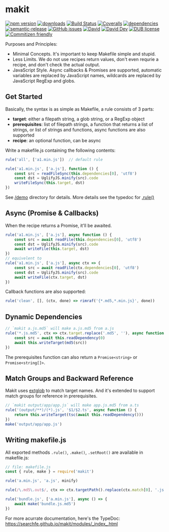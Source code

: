 # makit
[![npm version](https://img.shields.io/npm/v/makit.svg)](https://www.npmjs.org/package/makit)
[![downloads](https://img.shields.io/npm/dm/makit.svg)](https://www.npmjs.org/package/makit)
[![Build Status](https://travis-ci.com/searchfe/makit.svg?branch=master)](https://travis-ci.com/searchfe/makit)
[![Coveralls](https://img.shields.io/coveralls/searchfe/makit.svg)](https://coveralls.io/github/searchfe/makit?branch=master)
[![dependencies](https://img.shields.io/david/searchfe/makit.svg)](https://david-dm.org/searchfe/makit)
[![semantic-release](https://img.shields.io/badge/%20%20%F0%9F%93%A6%F0%9F%9A%80-semantic--release-e10079.svg)](https://github.com/searchfe/makit)
[![GitHub issues](https://img.shields.io/github/issues-closed/searchfe/makit.svg)](https://github.com/searchfe/makit/issues)
[![David](https://img.shields.io/david/searchfe/makit.svg)](https://david-dm.org/searchfe/makit)
[![David Dev](https://img.shields.io/david/dev/searchfe/makit.svg)](https://david-dm.org/searchfe/makit?type=dev)
[![DUB license](https://img.shields.io/dub/l/vibe-d.svg)](https://github.com/searchfe/makit/blob/master/LICENSE)
[![Commitizen friendly](https://img.shields.io/badge/commitizen-friendly-brightgreen.svg)](https://github.com/angular/angular.js/blob/master/DEVELOPERS.md#commits)

Purposes and Principles:

* Minimal Concepts. It's important to keep Makefile simple and stupid.
* Less Limits. We do not use recipes return values, don't even requrie a recipe, and don't check the actual output.
* JavaScript Style. Async callbacks & Promises are supported, automatic variables are replaced by JavaScript names, wildcards are replaced by JavaScript RegExp and globs.

## Get Started

Basically, the syntax is as simple as Makefile, a rule consists of 3 parts:

* **target**: either a filepath string, a glob string, or a RegExp object
* **prerequisites**: list of filepath strings, a function that returns a list of strings, or list of strings and functions, async functions are also supported
* **recipe**: an optional function, can be async

Write a makefile.js containing the following contents:

```javascript
rule('all', ['a1.min.js'])  // default rule

rule('a1.min.js', ['a.js'], function () {
    const src = readFileSync(this.dependencies[0], 'utf8')
    const dst = UglifyJS.minify(src).code
    writeFileSync(this.target, dst)
})
```

See [/demo](https://github.com/searchfe/makit/tree/master/demo) directory for details.
More details see the typedoc for [.rule()](https://searchfe.github.io/makit/modules/_index_.html#rule.)

## Async (Promise & Callbacks)

When the recipe returns a Promise, it'll be awaited.

```javascript
rule('a1.min.js', ['a.js'], async function () {
    const src = await readFile(this.dependencies[0], 'utf8')
    const dst = UglifyJS.minify(src).code
    await writeFile(this.target, dst)
})
// equivelent to
rule('a1.min.js', ['a.js'], async ctx => {
    const src = await readFile(ctx.dependencies[0], 'utf8')
    const dst = UglifyJS.minify(src).code
    await writeFile(ctx.target, dst)
})
```

Callback functions are also supported:

```javascript
rule('clean', [], (ctx, done) => rimraf('{*.md5,*.min.js}', done))
```

## Dynamic Dependencies

```javascript
// `makit a.js.md5` will make a.js.md5 from a.js
rule('*.js.md5', ctx => ctx.target.replace('.md5', ''), async function () {
    const src = await this.readDependency(0)
    await this.writeTarget(md5(src))
})
```

The prerequisites function can also return a `Promise<string>` or `Promise<string[]>`.


## Match Groups and Backward Reference

Makit uses [extglob](https://www.npmjs.com/package/extglob) to match target names.
And it's extended to support match groups for reference in prerequisites.

```javascript
// `makit output/app/app.js` will make app.js.md5 from a.ts
rule('(output/**)/(*).js', '$1/$2.ts', async function () {
    return this.writeTarget(tsc(await this.readDependency()))
})
make('output/app/app.js')
```

## Writing makefile.js

All exported methods `.rule()`, `.make()`, `.setRoot()` are available in makefile.js:

```javascript
// file: makefile.js
const { rule, make } = require('makit')

rule('a.min.js', 'a.js', minify)

rule(/\.md5\.out$/, ctx => ctx.targetPath().replace(ctx.match[0], '.js'), md5)

rule('bundle.js', ['a.min.js'], async () => {
    await make('bundle.js.md5')
})
```

For more acurrate documentation, here's the TypeDoc: <https://searchfe.github.io/makit/modules/_index_.html>

